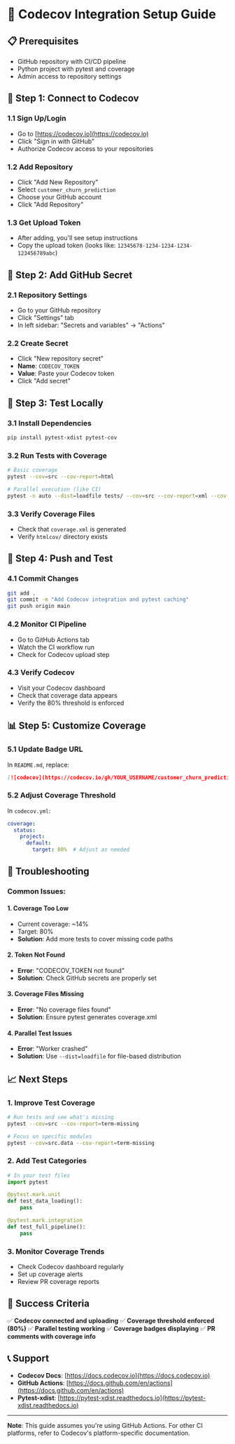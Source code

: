 # 🚀 Codecov Integration Setup Guide

## 📋 Prerequisites
- GitHub repository with CI/CD pipeline
- Python project with pytest and coverage
- Admin access to repository settings

## 🔗 Step 1: Connect to Codecov

### 1.1 Sign Up/Login
- Go to [https://codecov.io](https://codecov.io)
- Click "Sign in with GitHub"
- Authorize Codecov access to your repositories

### 1.2 Add Repository
- Click "Add New Repository"
- Select `customer_churn_prediction`
- Choose your GitHub account
- Click "Add Repository"

### 1.3 Get Upload Token
- After adding, you'll see setup instructions
- Copy the upload token (looks like: `12345678-1234-1234-1234-123456789abc`)

## 🔐 Step 2: Add GitHub Secret

### 2.1 Repository Settings
- Go to your GitHub repository
- Click "Settings" tab
- In left sidebar: "Secrets and variables" → "Actions"

### 2.2 Create Secret
- Click "New repository secret"
- **Name**: `CODECOV_TOKEN`
- **Value**: Paste your Codecov token
- Click "Add secret"

## 🧪 Step 3: Test Locally

### 3.1 Install Dependencies
```bash
pip install pytest-xdist pytest-cov
```

### 3.2 Run Tests with Coverage
```bash
# Basic coverage
pytest --cov=src --cov-report=html

# Parallel execution (like CI)
pytest -n auto --dist=loadfile tests/ --cov=src --cov-report=xml --cov-report=html
```

### 3.3 Verify Coverage Files
- Check that `coverage.xml` is generated
- Verify `htmlcov/` directory exists

## 🚀 Step 4: Push and Test

### 4.1 Commit Changes
```bash
git add .
git commit -m "Add Codecov integration and pytest caching"
git push origin main
```

### 4.2 Monitor CI Pipeline
- Go to GitHub Actions tab
- Watch the CI workflow run
- Check for Codecov upload step

### 4.3 Verify Codecov
- Visit your Codecov dashboard
- Check that coverage data appears
- Verify the 80% threshold is enforced

## 📊 Step 5: Customize Coverage

### 5.1 Update Badge URL
In `README.md`, replace:
```markdown
[![codecov](https://codecov.io/gh/YOUR_USERNAME/customer_churn_prediction/branch/main/graph/badge.svg)](https://codecov.io/gh/YOUR_USERNAME/customer_churn_prediction)
```

### 5.2 Adjust Coverage Threshold
In `codecov.yml`:
```yaml
coverage:
  status:
    project:
      default:
        target: 80%  # Adjust as needed
```

## 🔧 Troubleshooting

### Common Issues:

#### 1. Coverage Too Low
- Current coverage: ~14%
- Target: 80%
- **Solution**: Add more tests to cover missing code paths

#### 2. Token Not Found
- **Error**: "CODECOV_TOKEN not found"
- **Solution**: Check GitHub secrets are properly set

#### 3. Coverage Files Missing
- **Error**: "No coverage files found"
- **Solution**: Ensure pytest generates coverage.xml

#### 4. Parallel Test Issues
- **Error**: "Worker crashed"
- **Solution**: Use `--dist=loadfile` for file-based distribution

## 📈 Next Steps

### 1. Improve Test Coverage
```bash
# Run tests and see what's missing
pytest --cov=src --cov-report=term-missing

# Focus on specific modules
pytest --cov=src.data --cov-report=term-missing
```

### 2. Add Test Categories
```python
# In your test files
import pytest

@pytest.mark.unit
def test_data_loading():
    pass

@pytest.mark.integration
def test_full_pipeline():
    pass
```

### 3. Monitor Coverage Trends
- Check Codecov dashboard regularly
- Set up coverage alerts
- Review PR coverage reports

## 🎯 Success Criteria

✅ **Codecov connected and uploading**
✅ **Coverage threshold enforced (80%)**
✅ **Parallel testing working**
✅ **Coverage badges displaying**
✅ **PR comments with coverage info**

## 📞 Support

- **Codecov Docs**: [https://docs.codecov.io](https://docs.codecov.io)
- **GitHub Actions**: [https://docs.github.com/en/actions](https://docs.github.com/en/actions)
- **Pytest-xdist**: [https://pytest-xdist.readthedocs.io](https://pytest-xdist.readthedocs.io)

---

**Note**: This guide assumes you're using GitHub Actions. For other CI platforms, refer to Codecov's platform-specific documentation.

